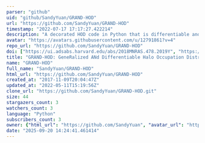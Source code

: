 ```yaml
---
parser: "github"
uid: "github/SandyYuan/GRAND-HOD"
url: "https://github.com/SandyYuan/GRAND-HOD"
timestamp: "2022-07-17 17:17:27.422214"
description: "A decorated HOD code in Python that is differentiable and incorporates various generalizations to the standard HOD."
avatar: "https://avatars.githubusercontent.com/u/12791861?v=4"
repo_url: "https://github.com/SandyYuan/GRAND-HOD"
doi: ["https://ui.adsabs.harvard.edu/abs/2018MNRAS.478.2019Y", "https://ui.adsabs.harvard.edu/abs/2018ascl.soft12011Y/abstract"]
title: "GRAND-HOD: GeneRalized ANd Differentiable Halo Occupation Distribution"
name: "GRAND-HOD"
full_name: "SandyYuan/GRAND-HOD"
html_url: "https://github.com/SandyYuan/GRAND-HOD"
created_at: "2017-11-09T20:04:47Z"
updated_at: "2022-05-11T15:19:56Z"
clone_url: "https://github.com/SandyYuan/GRAND-HOD.git"
size: 44
stargazers_count: 3
watchers_count: 3
language: "Python"
subscribers_count: 3
owner: {"html_url": "https://github.com/SandyYuan", "avatar_url": "https://avatars.githubusercontent.com/u/12791861?v=4", "login": "SandyYuan", "type": "User"}
date: "2025-09-20 14:24:41.461414"
---
```

